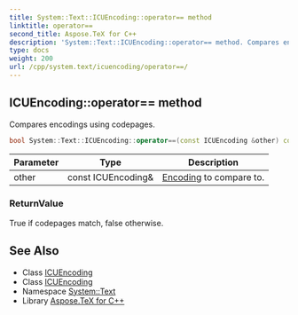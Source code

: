 ```yaml
---
title: System::Text::ICUEncoding::operator== method
linktitle: operator==
second_title: Aspose.TeX for C++
description: 'System::Text::ICUEncoding::operator== method. Compares encodings using codepages in C++.'
type: docs
weight: 200
url: /cpp/system.text/icuencoding/operator==/
---
```

## ICUEncoding::operator== method


Compares encodings using codepages.

```cpp
bool System::Text::ICUEncoding::operator==(const ICUEncoding &other) const
```


| Parameter | Type | Description |
| --- | --- | --- |
| other | const ICUEncoding\& | [Encoding](../../encoding/) to compare to. |

### ReturnValue

True if codepages match, false otherwise.

## See Also

* Class [ICUEncoding](../)
* Class [ICUEncoding](../)
* Namespace [System::Text](../../)
* Library [Aspose.TeX for C++](../../../)

